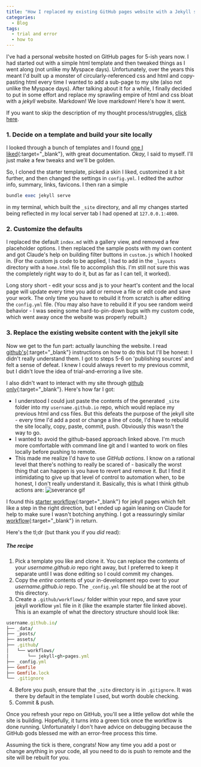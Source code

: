 ```yaml
---
title: "How I replaced my existing GitHub pages website with a Jekyll site"
categories:
  - Blog
tags:
  - trial and error
  - how to
---
```


I've had a personal website hosted on GitHub pages for 5-ish years now. I had started out with a simple html template and then tweaked things as I went along (not unlike my Myspace days). Unfortunately, over the years this meant I'd built up a monster of circularly-referenced css and html and copy-pasting html every time I wanted to add a sub-page to my site (also not unlike the Myspace days). 
After talking about it for a while, I finally decided to put in some effort and replace my sprawling empire of html and css bloat with a _jekyll_ website. Markdown! We love markdown! Here's how it went.

If you want to skip the description of my thought process/struggles, [click here](#the-recipe).

### 1. Decide on a template and build your site locally
I looked through a bunch of templates and I found [one I liked](https://github.com/mmistakes/minimal-mistakes){:target="_blank"}, with great documentation. _Okay,_ I said to myself. I'll just make a few tweaks and we'll be golden. 

So, I cloned the starter template, picked a skin I liked, customized it a bit further, and then changed the settings in `config.yml`. I edited the author info, summary, links, favicons. I then ran a simple
```ruby
bundle exec jekyll serve
```
in my terminal, which built the `_site` directory, and all my changes started being reflected in my local server tab I had opened at `127.0.0.1:4000`. 

### 2. Customize the defaults
I replaced the default `index.md` with a gallery view, and removed a few placeholder options. I then replaced the sample posts with my own content and got Claude's help on building filter buttons in `custom.js` which I hooked in. (For the custom js code to be applied, I had to add in the `_layouts` directory with a `home.html` file to accomplish this. I'm still not sure this was the completely right way to do it, but as far as I can tell, it worked).

Long story short - edit your scss and js to your heart's content and the local page will update every time you add or remove a file or edit code and save your work. The only time you have to rebuild it from scratch is after editing the `config.yml` file. (You may also have to rebuild it if you see random weird behavior - I was seeing some hard-to-pin-down bugs with my custom code, which went away once the website was properly rebuilt.)

### 3. Replace the existing website content with the jekyll site
Now we get to the fun part: actually launching the website. I read [github's](https://docs.github.com/en/pages/setting-up-a-github-pages-site-with-jekyll/creating-a-github-pages-site-with-jekyll){:target="_blank"} instructions on how to do this but I'll be honest: I didn't really understand them. I got to steps 5-6 on 'publishing sources' and felt a sense of defeat. I knew I could always revert to my previous commit, but I didn't love the idea of trial-and-erroring a live site.

I also didn't want to interact with my site through [github only](https://docs.github.com/en/pages/setting-up-a-github-pages-site-with-jekyll/adding-content-to-your-github-pages-site-using-jekyll){:target="_blank"}. Here's how far I got:
- I understood I could just paste the contents of the generated `_site` folder into my `username.github.io` repo, which would replace my previous html and css files. But this defeats the purpose of the jekyll site - every time I'd add a post or change a line of code, I'd have to rebuild the site locally, copy, paste, commit, push. Obviously this wasn't the way to go.
- I wanted to avoid the github-based approach linked above. I'm much more comfortable with command line git and I wanted to work on files locally before pushing to remote.
- This made me realize I'd have to use _GitHub actions_. I know on a rational level that there's nothing to really be scared of - basically the worst thing that can happen is you have to revert and remove it. But I find it intimidating to give up that level of control to automation when, to be honest, I don't really understand it. 
Basically, this is what I think github actions are: 
![severance gif](https://y.yarn.co/90a8b80e-278e-4aad-a138-43a005b931fe_text.gif)

I found this [starter workflow](https://github.com/actions/starter-workflows/blob/main/pages/jekyll.yml){:target="_blank"} for jekyll pages which felt like a step in the right direction, but I ended up again leaning on Claude for help to make sure I wasn't botching anything. I got a reassuringly similar [workflow](https://github.com/ivabrunec/ivabrunec.github.io/blob/master/.github/workflows/jekyll-gh-pages.yml){:target="_blank"} in return. 

Here's the tl;dr (but thank you if you _did_ read):

##### The recipe
1. Pick a template you like and clone it. You can replace the contents of your _username.github.io_ repo right away, but I preferred to keep it separate until I was done editing so I could commit my changes. 
2. Copy the _entire_ contents of your in-development repo over to your _username.github.io_ repo. The `_config.yml` file should be at the root of this directory. 
3. Create a `.github/workflows/` folder within your repo, and save your jekyll workflow `yml` file in it (like the example starter file linked above).
This is an example of what the directory structure should look like: 
```ruby
username.github.io/
├── _data/
├── _posts/
├── assets/
├── .github/
│   └── workflows/
│       └── jekyll-gh-pages.yml
├── _config.yml
├── Gemfile
├── Gemfile.lock
└── .gitignore
```
4. Before you push, ensure that the `_site` directory is in `.gitignore`. It was there by default in the template I used, but worth double checking.
5. Commit & push.

Once you refresh your repo on GitHub, you'll see a little yellow dot while the site is building. Hopefully, it turns into a green tick once the workflow is done running. Unfortunately I don't have advice on debugging because the GitHub gods blessed me with an error-free process this time. 

Assuming the tick is there, congrats! Now any time you add a post or change anything in your code, all you need to do is push to remote and the site will be rebuilt for you. 
